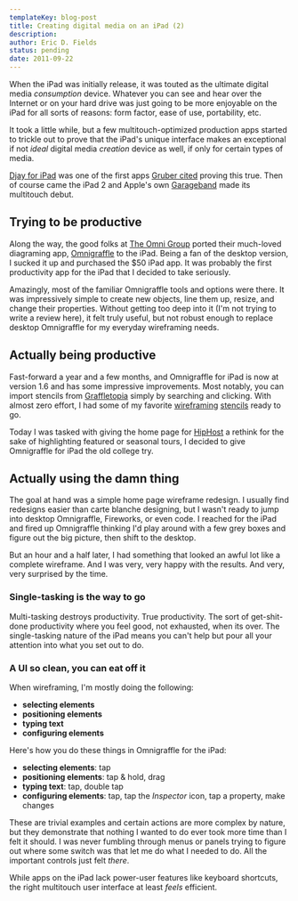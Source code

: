 ```yaml
---
templateKey: blog-post
title: Creating digital media on an iPad (2)
description: 
author: Eric D. Fields
status: pending
date: 2011-09-22
---
```


When the iPad was initially release, it was touted as the ultimate digital media *consumption* device. Whatever you can see and hear over the Internet or on your hard drive was just going to be more enjoyable on the iPad for all sorts of reasons: form factor, ease of use, portability, etc.

It took a little while, but a few multitouch-optimized production apps started to trickle out to prove that the iPad's unique interface makes an exceptional if not *ideal* digital media *creation* device as well, if only for certain types of media. 

[Djay for iPad](http://www.algoriddim.com/djay-ipad) was one of the first apps [Gruber cited](http://daringfireball.net/linked/2010/12/10/djay-for-ipad) proving this true. Then of course came the iPad 2 and Apple's own [Garageband](http://www.apple.com/ipad/from-the-app-store/garageband.html) made its multitouch debut. 

## Trying to be productive

Along the way, the good folks at [The Omni Group](http://www.omnigroup.com/) ported their much-loved diagraming app, [Omnigraffle](http://www.omnigroup.com/products/omnigraffle/) to the iPad. Being a fan of the desktop version, I sucked it up and purchased the $50 iPad app. It was probably the first productivity app for the iPad that I decided to take seriously.

Amazingly, most of the familiar Omnigraffle tools and options were there. It was impressively simple to create new objects, line them up, resize, and change their properties. Without getting too deep into it (I'm not trying to write a review here), it felt truly useful, but not robust enough to replace desktop Omnigraffle for my everyday wireframing needs.

## Actually being productive

Fast-forward a year and a few months, and Omnigraffle for iPad is now at version 1.6 and has some impressive improvements. Most notably, you can import stencils from [Graffletopia](http://graffletopia.com) simply by searching and clicking. With almost zero effort, I had some of my favorite [wireframing](http://graffletopia.com/stencils/354) [stencils](http://graffletopia.com/stencils/42) ready to go.

Today I was tasked with giving the home page for [HipHost](http://hiphost.com) a rethink for the sake of highlighting featured or seasonal tours, I decided to give Omnigraffle for iPad the old college try.

## Actually using the damn thing

The goal at hand was a simple home page wireframe redesign. I usually find redesigns easier than carte blanche designing, but I wasn't ready to jump into desktop Omnigraffle, Fireworks, or even code. I reached for the iPad and fired up Omnigraffle thinking I'd play around with a few grey boxes and figure out the big picture, then shift to the desktop.

But an hour and a half later, I had something that looked an awful lot like a complete wireframe. And I was very, very happy with the results. And very, very surprised by the time. 

### Single-tasking is the way to go

Multi-tasking destroys productivity. True productivity. The sort of get-shit-done productivity where you feel good, not exhausted, when its over. The single-tasking nature of the iPad means you can't help but pour all your attention into what you set out to do.

### A UI so clean, you can eat off it

When wireframing, I'm mostly doing the following:

* **selecting elements**
* **positioning elements**
* **typing text**
* **configuring elements**

Here's how you do these things in Omnigraffle for the iPad:

* **selecting elements**: tap
* **positioning elements**: tap & hold, drag
* **typing text**: tap, double tap
* **configuring elements**: tap, tap the *Inspector* icon, tap a property, make changes

These are trivial examples and certain actions are more complex by nature, but they demonstrate that nothing I wanted to do ever took more time than I felt it should. I was never fumbling through menus or panels trying to figure out where some switch was that let me do what I needed to do. All the important controls just felt *there*.

While apps on the iPad lack power-user features like keyboard shortcuts, the right multitouch user interface at least *feels* efficient. 